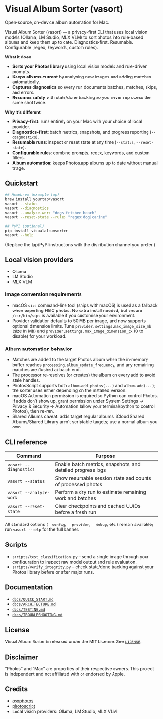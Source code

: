 # Visual Album Sorter (vasort)
Open-source, on-device album automation for Mac.

Visual Album Sorter (vasort) — a privacy-first CLI that uses local vision models (Ollama, LM Studio, MLX VLM) to sort photos into rule-based albums and keep them up to date. Diagnostics-first. Resumable. Configurable (regex, keywords, custom rules).

**What it does**
- **Sorts your Photos library** using local vision models and rule-driven prompts.
- **Keeps albums current** by analysing new images and adding matches automatically.
- **Captures diagnostics** so every run documents batches, matches, skips, and errors.
- **Resumes safely** with state/done tracking so you never reprocess the same shot twice.

**Why it’s different**
- **Privacy-first**: runs entirely on your Mac with your choice of local provider.
- **Diagnostics-first**: batch metrics, snapshots, and progress reporting (`--diagnostics`).
- **Resumable runs**: inspect or reset state at any time (`--status`, `--reset-state`).
- **Configurable rules**: combine prompts, regex, keywords, and custom filters.
- **Album automation**: keeps Photos.app albums up to date without manual triage.

## Quickstart
```bash
## Homebrew (example tap)
brew install yourtap/vasort
vasort --status
vasort --diagnostics
vasort --analyze-work "dogs frisbee beach"
vasort --reset-state --rules "regex:dog|canine"

## PyPI (optional)
pip install visualalbumsorter
vasort --help
```
(Replace the tap/PyPI instructions with the distribution channel you prefer.)

## Local vision providers
- Ollama
- LM Studio
- MLX VLM

### Image conversion requirements
- macOS `sips` command-line tool (ships with macOS) is used as a fallback when exporting HEIC photos. No extra install needed, but ensure `/usr/bin/sips` is available if you customise your environment.
- Provider validation defaults to 50 MB per image, and now supports optional dimension limits. Tune `provider.settings.max_image_size_mb` (size in MB) and `provider.settings.max_image_dimension_px` (0 to disable) for your workload.

### Album automation behavior
- Matches are added to the target Photos album when the in-memory buffer reaches `processing.album_update_frequency`, and any remaining matches are flushed at batch end.
- The processor re-resolves (or creates) the album on every add to avoid stale handles.
- PhotosScript supports both `album.add_photos(...)` and `album.add(...)`; the sorter uses either depending on the installed version.
- macOS Automation permission is required so Python can control Photos. If adds don’t show up, grant permission under System Settings → Privacy & Security → Automation (allow your terminal/python to control Photos), then re-run.
 - Shared Albums caveat: adds target regular albums. iCloud Shared Albums/Shared Library aren’t scriptable targets; use a normal album you own.

## CLI reference
| Command | Purpose |
|---------|---------|
| `vasort --diagnostics` | Enable batch metrics, snapshots, and detailed progress logs |
| `vasort --status` | Show resumable session state and counts of processed photos |
| `vasort --analyze-work` | Perform a dry run to estimate remaining work and batches |
| `vasort --reset-state` | Clear checkpoints and cached UUIDs before a fresh run |

All standard options (`--config`, `--provider`, `--debug`, etc.) remain available; run `vasort --help` for the full banner.

## Scripts
- `scripts/test_classification.py` – send a single image through your configuration to inspect raw model output and rule evaluation.
- `scripts/verify_integrity.py` – check state/done tracking against your Photos library before or after major runs.

## Documentation
- [`docs/QUICK_START.md`](docs/QUICK_START.md)
- [`docs/ARCHITECTURE.md`](docs/ARCHITECTURE.md)
- [`docs/TESTING.md`](docs/TESTING.md)
- [`docs/TROUBLESHOOTING.md`](docs/TROUBLESHOOTING.md)

## License
Visual Album Sorter is released under the MIT License. See [`LICENSE`](LICENSE).

## Disclaimer
“Photos” and “Mac” are properties of their respective owners. This project is independent and not affiliated with or endorsed by Apple.

## Credits
- [osxphotos](https://github.com/RhetTbull/osxphotos)
- [photoscript](https://github.com/RhetTbull/photoscript)
- Local vision providers: Ollama, LM Studio, MLX VLM
